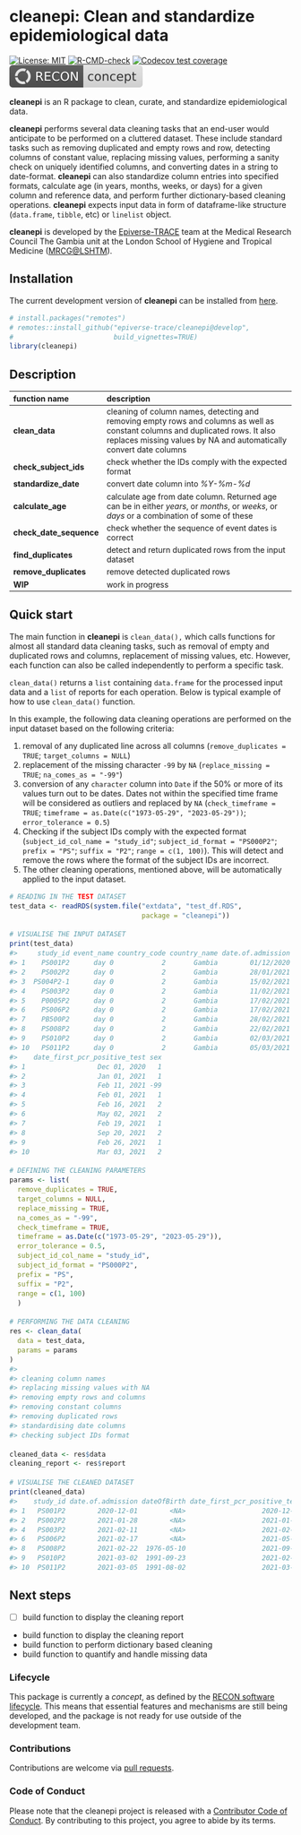 
<!-- README.md is generated from README.Rmd. Please edit that file. -->
<!-- The code to render this README is stored in .github/workflows/render-readme.yaml -->
<!-- Variables marked with double curly braces will be transformed beforehand: -->
<!-- `packagename` is extracted from the DESCRIPTION file -->
<!-- `gh_repo` is extracted via a special environment variable in GitHub Actions -->
<!-- README.md is generated from README.Rmd. Please edit that file -->

# cleanepi: Clean and standardize epidemiological data

<!-- badges: start -->

[![License:
MIT](https://img.shields.io/badge/License-MIT-yellow.svg)](https://opensource.org/licenses/MIT)
[![R-CMD-check](https://github.com/epiverse-trace/cleanepi/actions/workflows/R-CMD-check.yaml/badge.svg)](https://github.com/epiverse-trace/cleanepi/actions/workflows/R-CMD-check.yaml)
[![Codecov test
coverage](https://codecov.io/gh/epiverse-trace/cleanepi/branch/main/graph/badge.svg)](https://app.codecov.io/gh/epiverse-trace/cleanepi?branch=main)
[![lifecycle-concept](https://raw.githubusercontent.com/reconverse/reconverse.github.io/master/images/badge-concept.svg)](https://www.reconverse.org/lifecycle.html#concept)

<!-- badges: end -->

**cleanepi** is an R package to clean, curate, and standardize
epidemiological data.

**cleanepi** performs several data cleaning tasks that an end-user would
anticipate to be performed on a cluttered dataset. These include
standard tasks such as removing duplicated and empty rows and row,
detecting columns of constant value, replacing missing values,
performing a sanity check on uniquely identified columns, and converting
dates in a string to date-format. **cleanepi** can also standardize
column entries into specified formats, calculate age (in years, months,
weeks, or days) for a given column and reference data, and perform
further dictionary-based cleaning operations. **cleanepi** expects input
data in form of dataframe-like structure (`data.frame`, `tibble`, etc)
or `linelist` object.

**cleanepi** is developed by the
[Epiverse-TRACE](https://data.org/initiatives/epiverse/) team at the
Medical Research Council The Gambia unit at the London School of Hygiene
and Tropical Medicine (<MRCG@LSHTM>).

## Installation

The current development version of **cleanepi** can be installed from
[here](https://epiverse-trace.github.io/cleanepi/dev/).

``` r
# install.packages("remotes")
# remotes::install_github("epiverse-trace/cleanepi@develop", 
#                         build_vignettes=TRUE)
library(cleanepi)
```

## Description

| function name           | description                                                                                                                                                                                           |
|:------------------------|:------------------------------------------------------------------------------------------------------------------------------------------------------------------------------------------------------|
| **clean_data**          | cleaning of column names, detecting and removing empty rows and columns as well as constant columns and duplicated rows. It also replaces missing values by NA and automatically convert date columns |
| **check_subject_ids**   | check whether the IDs comply with the expected format                                                                                                                                                 |
| **standardize_date**    | convert date column into *%Y-%m-%d*                                                                                                                                                                   |
| **calculate_age**       | calculate age from date column. Returned age can be in either *years*, or *months*, or *weeks*, or *days* or a combination of some of these                                                           |
| **check_date_sequence** | check whether the sequence of event dates is correct                                                                                                                                                  |
| **find_duplicates**     | detect and return duplicated rows from the input dataset                                                                                                                                              |
| **remove_duplicates**   | remove detected duplicated rows                                                                                                                                                                       |
| **WIP**                 | work in progress                                                                                                                                                                                      |

## Quick start

The main function in **cleanepi** is `clean_data(),` which calls
functions for almost all standard data cleaning tasks, such as removal
of empty and duplicated rows and columns, replacement of missing values,
etc. However, each function can also be called independently to perform
a specific task.

`clean_data()` returns a `list` containing `data.frame` for the
processed input data and a `list` of reports for each operation. Below
is typical example of how to use `clean_data()` function.

In this example, the following data cleaning operations are performed on
the input dataset based on the following criteria:

1.  removal of any duplicated line across all columns
    (`remove_duplicates = TRUE`; `target_columns = NULL`)
2.  replacement of the missing character `-99` by `NA`
    (`replace_missing = TRUE`; `na_comes_as = "-99"`)
3.  conversion of any `character` column into `Date` if the 50% or more
    of its values turn out to be dates. Dates not within the specified
    time frame will be considered as outliers and replaced by `NA`
    (`check_timeframe = TRUE`;
    `timeframe = as.Date(c("1973-05-29", "2023-05-29"))`;
    `error_tolerance = 0.5`)
4.  Checking if the subject IDs comply with the expected format
    (`subject_id_col_name = "study_id"`;
    `subject_id_format = "PS000P2"`; `prefix = "PS"`; `suffix = "P2"`;
    `range = c(1, 100)`). This will detect and remove the rows where the
    format of the subject IDs are incorrect.
5.  The other cleaning operations, mentioned above, will be
    automatically applied to the input dataset.

``` r
# READING IN THE TEST DATASET
test_data <- readRDS(system.file("extdata", "test_df.RDS", 
                                 package = "cleanepi"))

# VISUALISE THE INPUT DATASET
print(test_data)
#>     study_id event_name country_code country_name date.of.admission dateOfBirth
#> 1    PS001P2      day 0            2       Gambia        01/12/2020  06/01/1972
#> 2    PS002P2      day 0            2       Gambia        28/01/2021  02/20/1952
#> 3  PS004P2-1      day 0            2       Gambia        15/02/2021  06/15/1961
#> 4    PS003P2      day 0            2       Gambia        11/02/2021  11/11/1947
#> 5    P0005P2      day 0            2       Gambia        17/02/2021  09/26/2000
#> 6    PS006P2      day 0            2       Gambia        17/02/2021         -99
#> 7    PB500P2      day 0            2       Gambia        28/02/2021  11/03/1989
#> 8    PS008P2      day 0            2       Gambia        22/02/2021  10/05/1976
#> 9    PS010P2      day 0            2       Gambia        02/03/2021  09/23/1991
#> 10   PS011P2      day 0            2       Gambia        05/03/2021  02/08/1991
#>    date_first_pcr_positive_test sex
#> 1                  Dec 01, 2020   1
#> 2                  Jan 01, 2021   1
#> 3                  Feb 11, 2021 -99
#> 4                  Feb 01, 2021   1
#> 5                  Feb 16, 2021   2
#> 6                  May 02, 2021   2
#> 7                  Feb 19, 2021   1
#> 8                  Sep 20, 2021   2
#> 9                  Feb 26, 2021   1
#> 10                 Mar 03, 2021   2

# DEFINING THE CLEANING PARAMETERS
params <- list(
  remove_duplicates = TRUE,
  target_columns = NULL,
  replace_missing = TRUE,
  na_comes_as = "-99",
  check_timeframe = TRUE,
  timeframe = as.Date(c("1973-05-29", "2023-05-29")),
  error_tolerance = 0.5,
  subject_id_col_name = "study_id",
  subject_id_format = "PS000P2",
  prefix = "PS",
  suffix = "P2",
  range = c(1, 100)
  )

# PERFORMING THE DATA CLEANING
res <- clean_data(
  data = test_data,
  params = params
)
#> 
#> cleaning column names
#> replacing missing values with NA
#> removing empty rows and columns
#> removing constant columns
#> removing duplicated rows
#> standardising date columns
#> checking subject IDs format

cleaned_data <- res$data
cleaning_report <- res$report

# VISUALISE THE CLEANED DATASET
print(cleaned_data)
#>    study_id date.of.admission dateOfBirth date_first_pcr_positive_test sex
#> 1   PS001P2        2020-12-01        <NA>                   2020-12-01   1
#> 2   PS002P2        2021-01-28        <NA>                   2021-01-01   1
#> 4   PS003P2        2021-02-11        <NA>                   2021-02-01   1
#> 6   PS006P2        2021-02-17        <NA>                   2021-05-02   2
#> 8   PS008P2        2021-02-22  1976-05-10                   2021-09-20   2
#> 9   PS010P2        2021-03-02  1991-09-23                   2021-02-26   1
#> 10  PS011P2        2021-03-05  1991-08-02                   2021-03-03   2
```

## Next steps

- [ ] build function to display the cleaning report </input>
- build function to display the cleaning report
- build function to perform dictionary based cleaning
- build function to quantify and handle missing data

### Lifecycle

This package is currently a *concept*, as defined by the [RECON software
lifecycle](https://www.reconverse.org/lifecycle.html). This means that
essential features and mechanisms are still being developed, and the
package is not ready for use outside of the development team.

### Contributions

Contributions are welcome via [pull
requests](https://github.com/%7B%7B%20gh_repo%20%7D%7D/pulls).

### Code of Conduct

Please note that the cleanepi project is released with a [Contributor
Code of
Conduct](https://github.com/epiverse-trace/.github/blob/main/CODE_OF_CONDUCT.md).
By contributing to this project, you agree to abide by its terms.
